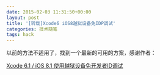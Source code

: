 ```yaml
---
date: 2015-02-03 11:31:50+00:00
layout: post
title: '[转载]Xcode6 iOS8越狱设备免IDP调试'
categories: 技术随笔
tags: hack
---
```


以前的方法不适用了，找到一个最新的可用的方案，感谢作者：

[Xcode 6.1 / iOS 8.1 使用越狱设备免开发者ID调试](http://blog.sina.com.cn/s/blog_952093030102v9sq.html)